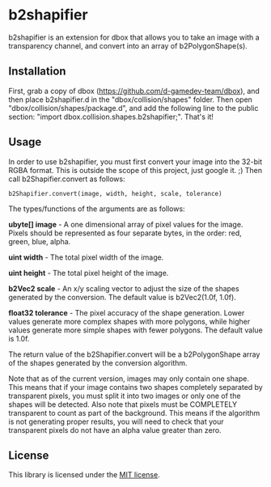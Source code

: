 b2shapifier
===============

b2shapifier is an extension for dbox that allows you to take an image with a transparency channel, and convert into an array of b2PolygonShape(s).

Installation
------

First, grab a copy of dbox (https://github.com/d-gamedev-team/dbox), and then place b2shapifier.d in the "dbox/collision/shapes" folder. Then open "dbox/collision/shapes/package.d", and add the following line to the public section: "import dbox.collision.shapes.b2shapifier;". That's it!

Usage
------

In order to use b2shapifier, you must first convert your image into the 32-bit RGBA format. This is outside the scope of this project, just google it. ;) Then call b2Shapifier.convert as follows:

```
b2Shapifier.convert(image, width, height, scale, tolerance)
```

The types/functions of the arguments are as follows:

**ubyte[] image** - A one dimensional array of pixel values for the image. Pixels should be represented as four separate bytes, in the order: red, green, blue, alpha.

**uint width** - The total pixel width of the image.

**uint height** - The total pixel height of the image.

**b2Vec2 scale** - An x/y scaling vector to adjust the size of the shapes generated by the conversion. The default value is b2Vec2(1.0f, 1.0f).

**float32 tolerance** - The pixel accuracy of the shape generation. Lower values generate more complex shapes with more polygons, while higher values generate more simple shapes with fewer polygons. The default value is 1.0f.

The return value of the b2Shapifier.convert will be a b2PolygonShape array of the shapes generated by the conversion algorithm. 

Note that as of the current version, images may only contain one shape. This means that if your image contains two shapes completely separated by transparent pixels, you must split it into two images or only one of the shapes will be detected. Also note that pixels must be COMPLETELY transparent to count as part of the background. This means if the algorithm is not generating proper results, you will need to check that your transparent pixels do not have an alpha value greater than zero.

License
------

This library is licensed under the [MIT license](http://www.opensource.org/licenses/mit-license.php).
